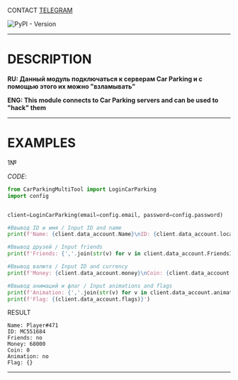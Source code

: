 CONTACT [TELEGRAM](t.me/CarParkingMultiTool)

![PyPI - Version](https://img.shields.io/pypi/v/requests)

___
# DESCRIPTION
**RU: Данный модуль подключаться к серверам Car Parking и с помощью этого их можно "взламывать"**


**ENG: This module connects to Car Parking servers and can be used to "hack" them**


___

# **EXAMPLES**

1№

*CODE*:
```python
from CarParkingMultiTool import LoginCarParking
import config


client=LoginCarParking(email=config.email, password=config.password)

#Ввывод ID и имя / Input ID and name
print(f'Name: {client.data_account.Name}\nID: {client.data_account.localID}')

#Ввывод друзей / Input friends
print(f'Friends: {','.join(str(v) for v in client.data_account.FriendsID) if client.data_account.FriendsID else 'no'}')

#Ввывод валюта / Input ID and currency
print(f'Money: {client.data_account.money}\nCoin: {client.data_account.coin}')

#Ввывод анимаций и флаг / Input animations and flags
print(f'Animation: {','.join(str(v) for v in client.data_account.animations) if client.data_account.animations else 'no'}')
print(f'Flag: {(client.data_account.flags)}')

```
RESULT
```
Name: Player#471
ID: MC551684
Friends: no
Money: 68000
Coin: 0
Animation: no
Flag: {}
```
___





